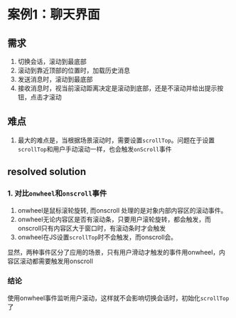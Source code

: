 # 案例1：聊天界面

## 需求
1. 切换会话，滚动到最底部
2. 滚动到靠近顶部的位置时，加载历史消息
3. 发送消息时，滚动到最底部
4. 接收消息时，视当前滚动距离决定是滚动到底部，还是不滚动并给出提示按钮，点击才滚动

## 难点
1. 最大的难点是，当根据场景滚动时，需要设置`scrollTop`。问题在于设置`scrollTop`和用户手动滚动一样，也会触发`onScroll`事件

## resolved solution

### 1. 对比`onwheel`和`onscroll`事件
1. onwheel是鼠标滚轮旋转, 而onscroll 处理的是对象内部内容区的滚动事件。
2. onwheel无论内容区是否有滚动条，只要用户滚轮旋转，都会触发，而onscroll只有内容区大于窗口时，有滚动条时才会触发
3. onwheel在JS设置`scrollTop`时不会触发，而onscroll会。

显然，两种事件区分了应用的场景，只有用户滑动才触发的事件用onwheel，内容区滚动都需要触发用onscroll

### 结论
使用onwheel事件监听用户滚动，这样就不会影响切换会话时，初始化`scrollTop`了